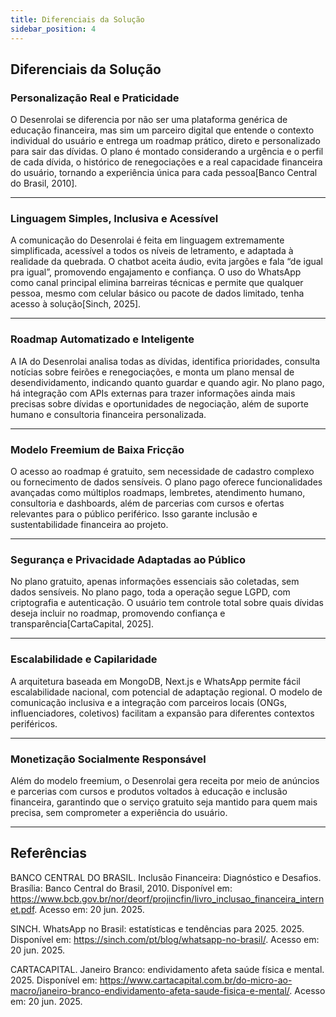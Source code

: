 ```yaml
---
title: Diferenciais da Solução
sidebar_position: 4
---
```


## Diferenciais da Solução

### Personalização Real e Praticidade

O Desenrolai se diferencia por não ser uma plataforma genérica de educação financeira, mas sim um parceiro digital que entende o contexto individual do usuário e entrega um roadmap prático, direto e personalizado para sair das dívidas. O plano é montado considerando a urgência e o perfil de cada dívida, o histórico de renegociações e a real capacidade financeira do usuário, tornando a experiência única para cada pessoa[<a id="ref1"></a>Banco Central do Brasil, 2010].

---

### Linguagem Simples, Inclusiva e Acessível

A comunicação do Desenrolai é feita em linguagem extremamente simplificada, acessível a todos os níveis de letramento, e adaptada à realidade da quebrada. O chatbot aceita áudio, evita jargões e fala “de igual pra igual”, promovendo engajamento e confiança. O uso do WhatsApp como canal principal elimina barreiras técnicas e permite que qualquer pessoa, mesmo com celular básico ou pacote de dados limitado, tenha acesso à solução[<a id="ref2"></a>Sinch, 2025].

---

### Roadmap Automatizado e Inteligente

A IA do Desenrolai analisa todas as dívidas, identifica prioridades, consulta notícias sobre feirões e renegociações, e monta um plano mensal de desendividamento, indicando quanto guardar e quando agir. No plano pago, há integração com APIs externas para trazer informações ainda mais precisas sobre dívidas e oportunidades de negociação, além de suporte humano e consultoria financeira personalizada.

---

### Modelo Freemium de Baixa Fricção

O acesso ao roadmap é gratuito, sem necessidade de cadastro complexo ou fornecimento de dados sensíveis. O plano pago oferece funcionalidades avançadas como múltiplos roadmaps, lembretes, atendimento humano, consultoria e dashboards, além de parcerias com cursos e ofertas relevantes para o público periférico. Isso garante inclusão e sustentabilidade financeira ao projeto.

---

### Segurança e Privacidade Adaptadas ao Público

No plano gratuito, apenas informações essenciais são coletadas, sem dados sensíveis. No plano pago, toda a operação segue LGPD, com criptografia e autenticação. O usuário tem controle total sobre quais dívidas deseja incluir no roadmap, promovendo confiança e transparência[<a id="ref3"></a>CartaCapital, 2025].

---

### Escalabilidade e Capilaridade

A arquitetura baseada em MongoDB, Next.js e WhatsApp permite fácil escalabilidade nacional, com potencial de adaptação regional. O modelo de comunicação inclusiva e a integração com parceiros locais (ONGs, influenciadores, coletivos) facilitam a expansão para diferentes contextos periféricos.

---

### Monetização Socialmente Responsável

Além do modelo freemium, o Desenrolai gera receita por meio de anúncios e parcerias com cursos e produtos voltados à educação e inclusão financeira, garantindo que o serviço gratuito seja mantido para quem mais precisa, sem comprometer a experiência do usuário.

---

## Referências

<a id="ref1"></a>BANCO CENTRAL DO BRASIL. Inclusão Financeira: Diagnóstico e Desafios. Brasília: Banco Central do Brasil, 2010. Disponível em: https://www.bcb.gov.br/nor/deorf/projincfin/livro_inclusao_financeira_internet.pdf. Acesso em: 20 jun. 2025.

<a id="ref2"></a>SINCH. WhatsApp no Brasil: estatísticas e tendências para 2025. 2025. Disponível em: https://sinch.com/pt/blog/whatsapp-no-brasil/. Acesso em: 20 jun. 2025.

<a id="ref3"></a>CARTACAPITAL. Janeiro Branco: endividamento afeta saúde física e mental. 2025. Disponível em: https://www.cartacapital.com.br/do-micro-ao-macro/janeiro-branco-endividamento-afeta-saude-fisica-e-mental/. Acesso em: 20 jun. 2025.
